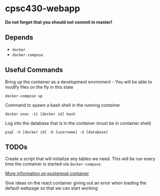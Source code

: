 # cpsc430-webapp

**Do not forget that you should not commit in master!**

## Depends

- `docker`
- `docker-compose`

## Useful Commands

Bring up the container as a development enviroment - You will be able to modify files on the fly in this state

    docker-compose up

Command to spawn a bash shell in the running container

    docker exec -it [docker id] bash


Log into the database that is in the container (must be in container shell)

    psql -h [docker id] -U [username] -d [database]

## TODOs

Create a script that will initialize any tables we need. This will be run every time the container is started via `docker-compose`.

[More information on postgresql container](https://hub.docker.com/_/postgres)

Give ideas on the react container giving out an error when loading the default webpage so that we can start working




